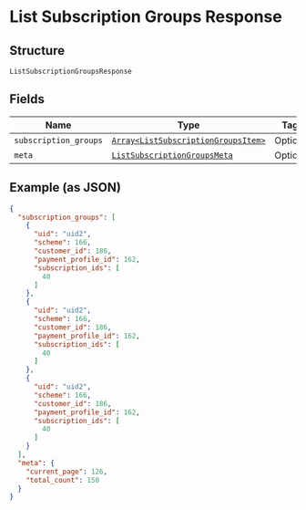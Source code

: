 
# List Subscription Groups Response

## Structure

`ListSubscriptionGroupsResponse`

## Fields

| Name | Type | Tags | Description |
|  --- | --- | --- | --- |
| `subscription_groups` | [`Array<ListSubscriptionGroupsItem>`](../../doc/models/list-subscription-groups-item.md) | Optional | - |
| `meta` | [`ListSubscriptionGroupsMeta`](../../doc/models/list-subscription-groups-meta.md) | Optional | - |

## Example (as JSON)

```json
{
  "subscription_groups": [
    {
      "uid": "uid2",
      "scheme": 166,
      "customer_id": 186,
      "payment_profile_id": 162,
      "subscription_ids": [
        40
      ]
    },
    {
      "uid": "uid2",
      "scheme": 166,
      "customer_id": 186,
      "payment_profile_id": 162,
      "subscription_ids": [
        40
      ]
    },
    {
      "uid": "uid2",
      "scheme": 166,
      "customer_id": 186,
      "payment_profile_id": 162,
      "subscription_ids": [
        40
      ]
    }
  ],
  "meta": {
    "current_page": 126,
    "total_count": 150
  }
}
```

